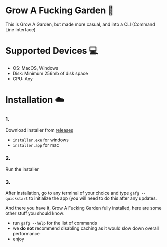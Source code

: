 # Grow A Fucking Garden 🌱
This is Grow A Garden, but made more casual, and into a CLI (Command Line Interface)

# Supported Devices 💻
- OS: MacOS, Windows
- Disk: Minimum 256mb of disk space
- CPU: Any

# Installation ☁️
### 1. 
Download installer from [releases](https://github.com/qkafae/grow-a-fucking-garden/releases)
- `installer.exe` for windows
- `installer.app` for mac

### 2.
Run the installer

### 3.
After installation, go to any terminal of your choice and type `gafg --quickstart` to initialize the app (you will need to do this after any updates.

And there you have it, Grow A Fucking Garden fully installed, here are some other stuff you should know:
- run `gafg --help` for the list of commands
- we **do not** recommend disabling caching as it would slow down overall performance
- enjoy

